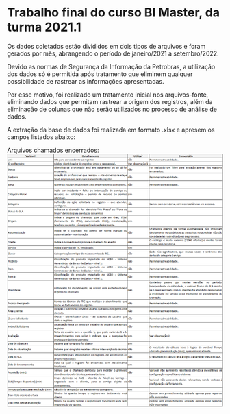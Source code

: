 # Trabalho final do curso BI Master, da turma 2021.1

Os dados coletados estão divididos em dois tipos de arquivos e foram gerados por mês, abrangendo o período de janeiro/2021 a setembro/2022.

Devido as normas de Segurança da Informação da Petrobras, a utilização dos dados só é permitida após tratamento que eliminem qualquer possibilidade de rastrear as informações apresentadas.

Por esse motivo, foi realizado um tratamento inicial nos arquivos-fonte, eliminando dados que permitam rastrear a origem dos registros, além da eliminação de colunas que não serão utilizados no processo de análise de dados.

A extração da base de dados foi realizada em formato .xlsx e apresem os campos listados abaixo:

Arquivos chamados encerrados:
![Arquivos de chamados encerrados](https://github.com/leonelmajewski/BIMaster_Trabalho_Final/blob/main/Tabela_1.png)
